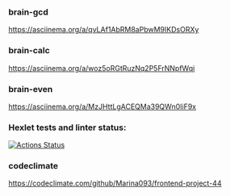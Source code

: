 ### brain-gcd
https://asciinema.org/a/qvLAf1AbRM8aPbwM9IKDsORXy
### brain-calc
https://asciinema.org/a/woz5oRGtRuzNq2P5FrNNpfWqi
### brain-even
https://asciinema.org/a/MzJHttLgACEQMa39QWn0IiF9x
### Hexlet tests and linter status:
[![Actions Status](https://github.com/Marina093/frontend-project-44/workflows/hexlet-check/badge.svg)](https://github.com/Marina093/frontend-project-44/actions)
### codeclimate
https://codeclimate.com/github/Marina093/frontend-project-44 
